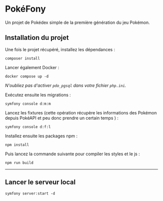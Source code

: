# PokéFony

Un projet de Pokédex simple de la première génération du jeu Pokémon.

## Installation du projet

Une fois le projet récupéré, installez les dépendances :

```shell
composer install
```

Lancer également Docker :

```shell
docker compose up -d
```

*N'oubliez pas d'activer `pdo_pgsql` dans votre fichier `php.ini`.*

Exécutez ensuite les migrations :

```shell
symfony console d:m:m
```

Lancez les fixtures (cette opération récupère les informations des Pokémon depuis PokéAPI et peu donc
prendre un certain temps ) :

```shell
symfony console d:f:l
```

Installez ensuite les packages npm :

```shell
npm install
```

Puis lancez la commande suivante pour compiler les styles et le js :

```shell
npm run build
```

----

## Lancer le serveur local

```shell
symfony server:start -d
```

